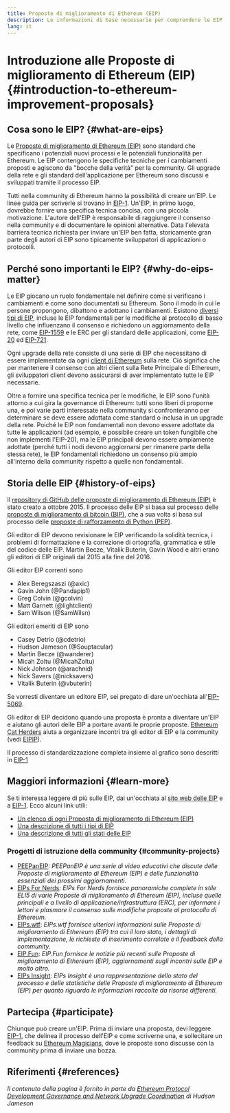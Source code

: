 ```yaml
---
title: Proposte di miglioramento di Ethereum (EIP)
description: Le informazioni di base necessarie per comprendere le EIP
lang: it
---
```


# Introduzione alle Proposte di miglioramento di Ethereum (EIP) {#introduction-to-ethereum-improvement-proposals}

## Cosa sono le EIP? {#what-are-eips}

Le [Proposte di miglioramento di Ethereum (EIP)](https://eips.ethereum.org/) sono standard che specificano i potenziali nuovi processi e le potenziali funzionalità per Ethereum. Le EIP contengono le specifiche tecniche per i cambiamenti proposti e agiscono da "bocche della verità" per la community. Gli upgrade della rete e gli standard dell'applicazione per Ethereum sono discussi e sviluppati tramite il processo EIP.

Tutti nella community di Ethereum hanno la possibilità di creare un'EIP. Le linee guida per scriverle si trovano in [ EIP-1](https://eips.ethereum.org/EIPS/eip-1). Un'EIP, in primo luogo, dovrebbe fornire una specifica tecnica concisa, con una piccola motivazione. L'autore dell'EIP è responsabile di raggiungere il consenso nella community e di documentare le opinioni alternative. Data l'elevata barriera tecnica richiesta per inviare un'EIP ben fatta, storicamente gran parte degli autori di EIP sono tipicamente sviluppatori di applicazioni o protocolli.

## Perché sono importanti le EIP? {#why-do-eips-matter}

Le EIP giocano un ruolo fondamentale nel definire come si verificano i cambiamenti e come sono documentati su Ethereum. Sono il modo in cui le persone propongono, dibattono e adottano i cambiamenti. Esistono [diversi tipi di EIP](https://eips.ethereum.org/EIPS/eip-1#eip-types), incluse le EIP fondamentali per le modifiche al protocollo di basso livello che influenzano il consenso e richiedono un aggiornamento della rete, come [EIP-1559](https://eips.ethereum.org/EIPS/eip-1559) e le ERC per gli standard delle applicazioni, come [EIP-20](https://eips.ethereum.org/EIPS/eip-20) ed [EIP-721](https://eips.ethereum.org/EIPS/eip-721).

Ogni upgrade della rete consiste di una serie di EIP che necessitano di essere implementate da ogni [client di Ethereum](/learn/#clients-and-nodes) sulla rete. Ciò significa che per mantenere il consenso con altri client sulla Rete Principale di Ethereum, gli sviluppatori client devono assicurarsi di aver implementato tutte le EIP necessarie.

Oltre a fornire una specifica tecnica per le modifiche, le EIP sono l'unità attorno a cui gira la governance di Ethereum: tutti sono liberi di proporne una, e poi varie parti interessate nella community si confronteranno per determinare se deve essere adottata come standard o inclusa in un upgrade della rete. Poiché le EIP non fondamentali non devono essere adottate da tutte le applicazioni (ad esempio, è possibile creare un token fungibile che non implementi l'EIP-20), ma le EIP principali devono essere ampiamente adottate (perché tutti i nodi devono aggiornarsi per rimanere parte della stessa rete), le EIP fondamentali richiedono un consenso più ampio all'interno della community rispetto a quelle non fondamentali.

## Storia delle EIP {#history-of-eips}

Il [repository di GitHub delle proposte di miglioramento di Ethereum (EIP)](https://github.com/ethereum/EIPs) è stato creato a ottobre 2015. Il processo delle EIP si basa sul processo delle [proposte di miglioramento di bitcoin (BIP)](https://github.com/bitcoin/bips), che a sua volta si basa sul processo delle [proposte di rafforzamento di Python (PEP)](https://www.python.org/dev/peps/).

Gli editor di EIP devono revisionare le EIP verificando la solidità tecnica, i problemi di formattazione e la correzione di ortografia, grammatica e stile del codice delle EIP. Martin Becze, Vitalik Buterin, Gavin Wood e altri erano gli editori di EIP originali dal 2015 alla fine del 2016.

Gli editor EIP correnti sono

- Alex Beregszaszi (@axic)
- Gavin John (@Pandapip1)
- Greg Colvin (@gcolvin)
- Matt Garnett (@lightclient)
- Sam Wilson (@SamWilsn)

Gli editori emeriti di EIP sono

- Casey Detrio (@cdetrio)
- Hudson Jameson (@Souptacular)
- Martin Becze (@wanderer)
- Micah Zoltu (@MicahZoltu)
- Nick Johnson (@arachnid)
- Nick Savers (@nicksavers)
- Vitalik Buterin (@vbuterin)

Se vorresti diventare un editore EIP, sei pregato di dare un'occhiata all'[EIP-5069](https://eips.ethereum.org/EIPS/eip-5069).

Gli editor di EIP decidono quando una proposta è pronta a diventare un'EIP e aiutano gli autori delle EIP a portare avanti le proprie proposte. [Ethereum Cat Herders](https://www.ethereumcatherders.com/) aiuta a organizzare incontri tra gli editor di EIP e la community (vedi [EIPIP](https://github.com/ethereum-cat-herders/EIPIP)).

Il processo di standardizzazione completa insieme al grafico sono descritti in [EIP-1](https://eips.ethereum.org/EIPS/eip-1)

## Maggiori informazioni {#learn-more}

Se ti interessa leggere di più sulle EIP, dai un'occhiata al [sito web delle EIP](https://eips.ethereum.org/) e a [EIP-1](https://eips.ethereum.org/EIPS/eip-1). Ecco alcuni link utili:

- [Un elenco di ogni Proposta di miglioramento di Ethereum (EIP)](https://eips.ethereum.org/all)
- [Una descrizione di tutti i tipi di EIP](https://eips.ethereum.org/EIPS/eip-1#eip-types)
- [Una descrizione di tutti gli stati delle EIP](https://eips.ethereum.org/EIPS/eip-1#eip-process)

### Progetti di istruzione della community {#community-projects}

- [PEEPanEIP](https://www.youtube.com/playlist?list=PL4cwHXAawZxqu0PKKyMzG_3BJV_xZTi1F): *PEEPanEIP è una serie di video educativi che discute delle Proposte di miglioramento di Ethereum (EIP) e delle funzionalità essenziali dei prossimi aggiornamenti.*
- [EIPs For Nerds](https://ethereum2077.substack.com/t/eip-research): *EIPs For Nerds fornisce panoramiche complete in stile ELI5 di varie Proposte di miglioramento di Ethereum (EIP), incluse quelle principali e a livello di applicazione/infrastruttura (ERC), per informare i lettori e plasmare il consenso sulle modifiche proposte al protocollo di Ethereum.*
- [EIPs.wtf](https://www.eips.wtf/): *EIPs.wtf fornisce ulteriori informazioni sulle Proposte di miglioramento di Ethereum (EIP) tra cui il loro stato, i dettagli di implementazione, le richieste di inserimento correlate e il feedback della community.*
- [EIP.Fun](https://eipfun.substack.com/): *EIP.Fun fornisce le notizie più recenti sulle Proposte di miglioramento di Ethereum (EIP), aggiornamenti sugli incontri sulle EIP e molto altro.*
- [EIPs Insight](https://eipsinsight.com/): *EIPs Insight è una rappresentazione dello stato del processo e delle statistiche delle Proposte di miglioramento di Ethereum (EIP) per quanto riguarda le informazioni raccolte da risorse differenti.*

## Partecipa {#participate}

Chiunque può creare un'EIP. Prima di inviare una proposta, devi leggere [EIP-1](https://eips.ethereum.org/EIPS/eip-1), che delinea il processo dell'EIP e come scriverne una, e sollecitare un feedback su [Ethereum Magicians](https://ethereum-magicians.org/), dove le proposte sono discusse con la community prima di inviare una bozza.

## Riferimenti {#references}

<cite class="citation">

Il contenuto della pagina è fornito in parte da [Ethereum Protocol Development Governance and Network Upgrade Coordination](https://hudsonjameson.com/2020-03-23-ethereum-protocol-development-governance-and-network-upgrade-coordination/) di Hudson Jameson

</cite>
